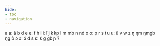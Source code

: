 ```yaml
---
hide:
- toc
- navigation
---
```

a
aː
ã
b
d
e
eː
f
h
i
iː
ĩ
j
k
kp
l
m
mb
n
nd
o
oː
p
r
s
t
u
uː
ũ
v
w
z
ŋ
ŋm
ŋmɡb
ŋɡ
ɓ
ɔ
ɔː
ɔ̃
ɗ
ɛ
ɛː
ɛ̃
ɡ
ɡb
ɲ
ʔ
